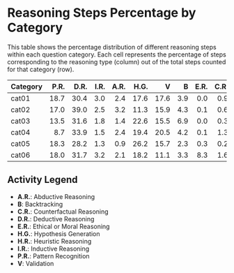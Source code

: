 # Reasoning Steps Percentage by Category

This table shows the percentage distribution of different reasoning steps within each question category.
Each cell represents the percentage of steps corresponding to the reasoning type (column) out of the total steps counted for that category (row).

| Category   |   P.R. |   D.R. |   I.R. |   A.R. |   H.G. |    V |   B |   E.R. |   C.R. |   H.R. |
|:-----------|-------:|-------:|-------:|-------:|-------:|-----:|----:|-------:|-------:|-------:|
| cat01      |   18.7 |   30.4 |    3.0 |    2.4 |   17.6 | 17.6 | 3.9 |    0.0 |    0.9 |    5.6 |
| cat02      |   17.0 |   39.0 |    2.5 |    3.2 |   11.3 | 15.9 | 4.3 |    0.1 |    0.6 |    6.1 |
| cat03      |   13.5 |   31.6 |    1.8 |    1.4 |   22.6 | 15.5 | 6.9 |    0.0 |    0.3 |    6.3 |
| cat04      |    8.7 |   33.9 |    1.5 |    2.4 |   19.4 | 20.5 | 4.2 |    0.1 |    1.3 |    7.9 |
| cat05      |   18.3 |   28.2 |    1.3 |    0.9 |   26.2 | 15.7 | 2.3 |    0.3 |    0.2 |    6.6 |
| cat06      |   18.0 |   31.7 |    3.2 |    2.1 |   18.2 | 11.1 | 3.3 |    8.3 |    1.6 |    2.3 |

## Activity Legend

* **A.R.**: Abductive Reasoning
* **B**: Backtracking
* **C.R.**: Counterfactual Reasoning
* **D.R.**: Deductive Reasoning
* **E.R.**: Ethical or Moral Reasoning
* **H.G.**: Hypothesis Generation
* **H.R.**: Heuristic Reasoning
* **I.R.**: Inductive Reasoning
* **P.R.**: Pattern Recognition
* **V**: Validation
